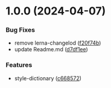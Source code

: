 # 1.0.0 (2024-04-07)


### Bug Fixes

* remove lerna-changelod ([f20f74b](https://github.com/thornbug90/test-release/commit/f20f74ba113ed564b47ede38847a20ae5b6939b6))
* update Readme.md ([d7df1ee](https://github.com/thornbug90/test-release/commit/d7df1ee806501ab26e43514afb9651d3be842d37))


### Features

* style-dictionary ([c668572](https://github.com/thornbug90/test-release/commit/c66857264d191814f087626e1aa37127b479d1af))



